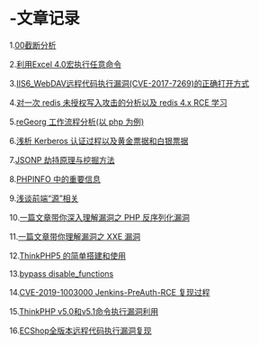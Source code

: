 # -文章记录

1.[00截断分析](http://www.admintony.com/%E5%85%B3%E4%BA%8E%E4%B8%8A%E4%BC%A0%E4%B8%AD%E7%9A%8400%E6%88%AA%E6%96%AD%E5%88%86%E6%9E%90.html#more
)

2.[利用Excel 4.0宏执行任意命令](http://www.admintony.com/Excel-4-0-macros.html)

3.[IIS6_WebDAV远程代码执行漏洞(CVE-2017-7269)的正确打开方式](http://www.admintony.com/CVE-2017-7269.html)

4.[对一次 redis 未授权写入攻击的分析以及 redis 4.x RCE 学习](https://www.k0rz3n.com/2019/07/29/%E5%AF%B9%E4%B8%80%E6%AC%A1%20redis%20%E6%9C%AA%E6%8E%88%E6%9D%83%E5%86%99%E5%85%A5%E6%94%BB%E5%87%BB%E7%9A%84%E5%88%86%E6%9E%90%E4%BB%A5%E5%8F%8A%20redis%204.x%20RCE%20%E5%AD%A6%E4%B9%A0/)

5.[reGeorg 工作流程分析(以 php 为例)](https://www.k0rz3n.com/2019/07/27/reGeorg%20%E5%B7%A5%E4%BD%9C%E6%B5%81%E7%A8%8B%E5%88%86%E6%9E%90(%E4%BB%A5%20php%20%E4%B8%BA%E4%BE%8B)/)

6.[浅析 Kerberos 认证过程以及黄金票据和白银票据](https://www.k0rz3n.com/2019/03/17/%E6%B5%85%E6%9E%90%20Kerberos%20%E8%AE%A4%E8%AF%81%E8%BF%87%E7%A8%8B%E4%BB%A5%E5%8F%8A%E9%BB%84%E9%87%91%E7%A5%A8%E6%8D%AE%E5%92%8C%E7%99%BD%E9%93%B6%E7%A5%A8%E6%8D%AE/)

7.[JSONP 劫持原理与挖掘方法](https://www.k0rz3n.com/2019/03/07/JSONP%20%E5%8A%AB%E6%8C%81%E5%8E%9F%E7%90%86%E4%B8%8E%E6%8C%96%E6%8E%98%E6%96%B9%E6%B3%95/)

8.[PHPINFO 中的重要信息](https://www.k0rz3n.com/2019/02/12/PHPINFO%20%E4%B8%AD%E7%9A%84%E9%87%8D%E8%A6%81%E4%BF%A1%E6%81%AF/)

9.[浅谈前端“源”相关](https://www.k0rz3n.com/2019/02/09/%E6%B5%85%E8%B0%88%E5%89%8D%E7%AB%AF%E2%80%9C%E6%BA%90%E2%80%9D%E7%9B%B8%E5%85%B3/)

10.[一篇文章带你深入理解漏洞之 PHP 反序列化漏洞](https://www.k0rz3n.com/2018/11/19/%E4%B8%80%E7%AF%87%E6%96%87%E7%AB%A0%E5%B8%A6%E4%BD%A0%E6%B7%B1%E5%85%A5%E7%90%86%E8%A7%A3PHP%E5%8F%8D%E5%BA%8F%E5%88%97%E5%8C%96%E6%BC%8F%E6%B4%9E/)

11.[一篇文章带你理解漏洞之 XXE 漏洞](https://www.k0rz3n.com/2018/11/19/%E4%B8%80%E7%AF%87%E6%96%87%E7%AB%A0%E5%B8%A6%E4%BD%A0%E6%B7%B1%E5%85%A5%E7%90%86%E8%A7%A3%20XXE%20%E6%BC%8F%E6%B4%9E/)

12.[ThinkPHP5 的简单搭建和使用](https://www.k0rz3n.com/2018/11/14/ThinkPHP5%20%E7%9A%84%E7%AE%80%E5%8D%95%E6%90%AD%E5%BB%BA/)

13.[bypass disable_functions](https://github.com/yangyangwithgnu/bypass_disablefunc_via_LD_PRELOAD)

14.[CVE-2019-1003000 Jenkins-PreAuth-RCE 复现过程
](http://r3start.net/index.php/2019/03/01/439)

15.[ThinkPHP v5.0和v5.1命令执行漏洞利用
](http://r3start.net/index.php/2018/12/11/356)

16.[ECShop全版本远程代码执行漏洞复现
](http://r3start.net/index.php/2018/09/04/146)
